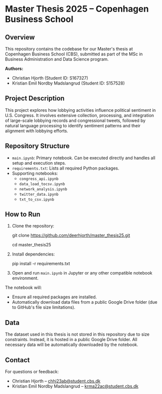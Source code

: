 # Master Thesis 2025 – Copenhagen Business School

## Overview

This repository contains the codebase for our Master's thesis at Copenhagen Business School (CBS), submitted as part of the MSc in Business Administration and Data Science program.

**Authors:**
- Christian Hjorth (Student ID: S167327)
- Kristian Emil Nordby Madslangrud (Student ID: S157528)

## Project Description

This project explores how lobbying activities influence political sentiment in U.S. Congress. It involves extensive collection, processing, and integration of large-scale lobbying records and congressional tweets, followed by natural language processing to identify sentiment patterns and their alignment with lobbying efforts.

## Repository Structure

- `main.ipynb`: Primary notebook. Can be executed directly and handles all setup and execution steps.
- `requirements.txt`: Lists all required Python packages.
- Supporting notebooks:
  - `congress_api.ipynb`
  - `data_load_tocsv.ipynb`
  - `network_analysis.ipynb`
  - `twitter_data.ipynb`
  - `txt_to_csv.ipynb`

## How to Run

1. Clone the repository:

   git clone https://github.com/deerhjorth/master_thesis25.git
   
   cd master_thesis25

2. Install dependencies:

   pip install -r requirements.txt

3. Open and run `main.ipynb` in Jupyter or any other compatible notebook environment.

The notebook will:
- Ensure all required packages are installed.
- Automatically download data files from a public Google Drive folder (due to GitHub's file size limitations).

## Data

The dataset used in this thesis is not stored in this repository due to size constraints. Instead, it is hosted in a public Google Drive folder. All necessary data will be automatically downloaded by the notebook.

## Contact

For questions or feedback:

- Christian Hjorth – chhj23ab@student.cbs.dk
- Kristian Emil Nordby Madslangrud – krma22ac@student.cbs.dk